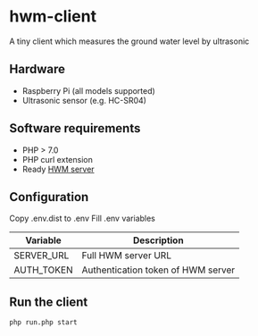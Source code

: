 # hwm-client
A tiny client which measures the ground water level by ultrasonic

## Hardware
* Raspberry Pi (all models supported)
* Ultrasonic sensor (e.g. HC-SR04)

## Software requirements
* PHP > 7.0
* PHP curl extension
* Ready [HWM server](https://github.com/SkydiveMarius/hwm-server)

## Configuration
Copy .env.dist to .env
Fill .env variables

| Variable      | Description                        |
| ------------- | ---------------------------------- |
| SERVER_URL    | Full HWM server URL                |
| AUTH_TOKEN    | Authentication token of HWM server |

## Run the client
```bash
php run.php start
```
